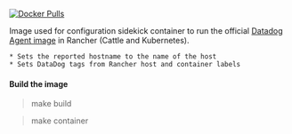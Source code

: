 [![Docker Pulls](https://img.shields.io/docker/pulls/janeczku/datadog-rancher-init.svg)](https://hub.docker.com/r/janeczku/datadog-rancher-init)

Image used for configuration sidekick container to run the official [Datadog Agent image](https://www.github.com/DataDog/docker-dd-agent) in Rancher (Cattle and Kubernetes).

    * Sets the reported hostname to the name of the host
    * Sets DataDog tags from Rancher host and container labels

#### Build the image

> make build

> make container
